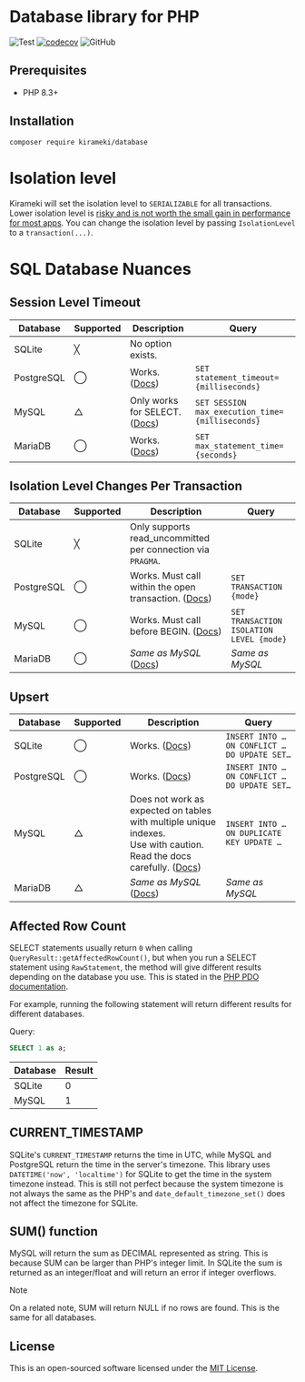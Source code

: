 # Database library for PHP

![Test](https://github.com/kirameki-php/database/actions/workflows/test.yml/badge.svg)
[![codecov](https://codecov.io/gh/kirameki-php/database/branch/main/graph/badge.svg?token=1PV8FB4O4O)](https://codecov.io/gh/kirameki-php/database)
![GitHub](https://img.shields.io/github/license/kirameki-php/database)

## Prerequisites

- PHP 8.3+

## Installation

```
composer require kirameki/database
```

# Isolation level

Kirameki will set the isolation level to `SERIALIZABLE` for all transactions.
Lower isolation level is [risky and is not worth the small gain in performance for most apps](https://fauna.com/blog/introduction-to-transaction-isolation-levels#what-isolation-level-should-you-choose).
You can change the isolation level by passing `IsolationLevel` to a `transaction(...)`.

# SQL Database Nuances

## Session Level Timeout

| Database    | Supported | Description                                                                                                                 | Query                                           |
|-------------|-----------|-----------------------------------------------------------------------------------------------------------------------------|-------------------------------------------------|
| SQLite      | ╳         | No option exists.                                                                                                           |                                                 |
| PostgreSQL  | ◯         | Works. ([Docs](https://www.postgresql.org/docs/current/runtime-config-client.html#GUC-STATEMENT-TIMEOUT))                   | `SET statement_timeout={milliseconds}`          |
| MySQL       | △         | Only works for SELECT. ([Docs](https://dev.mysql.com/doc/refman/en/server-system-variables.html#sysvar_max_execution_time)) | `SET SESSION max_execution_time={milliseconds}` |
| MariaDB     | ◯         | Works. ([Docs](https://mariadb.com/kb/en/server-system-variables/#max_statement_time))                                      | `SET max_statement_time={seconds}`              |

## Isolation Level Changes Per Transaction

| Database    | Supported | Description                                                                                                              | Query                                    |
|-------------|-----------|--------------------------------------------------------------------------------------------------------------------------|------------------------------------------|
| SQLite      | ╳         | Only supports read_uncommitted per connection via `PRAGMA`.                                                              |                                          |
| PostgreSQL  | ◯         | Works. Must call within the open transaction. ([Docs](https://www.postgresql.org/docs/current/sql-set-transaction.html)) | `SET TRANSACTION {mode}`                 |
| MySQL       | ◯         | Works. Must call before BEGIN. ([Docs](https://dev.mysql.com/doc/en/set-transaction.html))                               | `SET TRANSACTION ISOLATION LEVEL {mode}` |
| MariaDB     | ◯         | *Same as MySQL* ([Docs](https://mariadb.com/kb/en/set-transaction/))                                                     | *Same as MySQL*                          |

## Upsert

| Database    | Supported | Description                                                                                                                                                                     | Query                                        |
|-------------|-----------|---------------------------------------------------------------------------------------------------------------------------------------------------------------------------------|----------------------------------------------|
| SQLite      | ◯         | Works. ([Docs](https://www.sqlite.org/lang_upsert.html))                                                                                                                        | `INSERT INTO … ON CONFLICT … DO UPDATE SET…` |
| PostgreSQL  | ◯         | Works. ([Docs](https://www.postgresql.org/docs/current/sql-insert.html))                                                                                                        | `INSERT INTO … ON CONFLICT … DO UPDATE SET…` |
| MySQL       | △         | Does not work as expected on tables with multiple unique indexes.<br>Use with caution. Read the docs carefully. ([Docs](https://dev.mysql.com/doc/en/insert-on-duplicate.html)) | `INSERT INTO … ON DUPLICATE KEY UPDATE …`    |
| MariaDB     | △         | *Same as MySQL* ([Docs](https://mariadb.com/kb/en/insert-on-duplicate-key-update))                                                                                              | *Same as MySQL*                              |

## Affected Row Count

SELECT statements usually return `0` when calling `QueryResult::getAffectedRowCount()`, but when you run a SELECT 
statement using `RawStatement`, the method will give different results depending on the database you use.
This is stated in the [PHP PDO documentation](https://www.php.net/manual/en/pdostatement.rowcount.php).

For example, running the following statement will return different results for different databases.

Query:
```sql
SELECT 1 as a;
```

| Database    | Result |
|-------------|--------|
| SQLite      | 0      |
| MySQL       | 1      |

## CURRENT_TIMESTAMP

SQLite's `CURRENT_TIMESTAMP` returns the time in UTC, while MySQL and PostgreSQL return the time in the server's timezone.
This library uses `DATETIME('now', 'localtime')` for SQLite to get the time in the system timezone instead. This is 
still not perfect because the system timezone is not always the same as the PHP's and `date_default_timezone_set()` 
does not affect the timezone for SQLite.

## SUM() function

MySQL will return the sum as DECIMAL represented as string. This is because SUM can be larger than PHP's integer limit.
In SQLite the sum is returned as an integer/float and will return an error if integer overflows.

> [!NOTE]
> On a related note, SUM will return NULL if no rows are found. This is the same for all databases.

## License

This is an open-sourced software licensed under the [MIT License](LICENSE).
